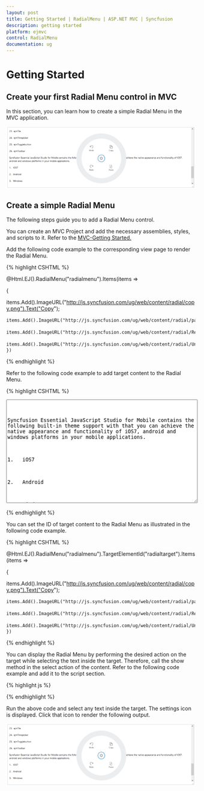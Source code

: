 ```yaml
---
layout: post
title: Getting Started | RadialMenu | ASP.NET MVC | Syncfusion
description: getting started
platform: ejmvc
control: RadialMenu
documentation: ug
---
```


# Getting Started

## Create your first Radial Menu control in MVC

In this section, you can learn how to create a simple Radial Menu in the MVC application.

![](Getting-Started_images/Getting-Started_img1.png)



## Create a simple Radial Menu

The following steps guide you to add a Radial Menu control.

You can create an MVC Project and add the necessary assemblies, styles, and scripts to it. Refer to the [MVC-Getting Started.](http://docs.syncfusion.com/aspnetmvc/radialmenu/getting-started)

Add the following code example to the corresponding view page to render the Radial Menu.



{% highlight CSHTML %}

@Html.EJ().RadialMenu("radialmenu").Items(items =>

{

items.Add().ImageURL("http://js.syncfusion.com/ug/web/content/radial/copy.png").Text("Copy");

    items.Add().ImageURL("http://js.syncfusion.com/ug/web/content/radial/paste.png").Text("Paste");

    items.Add().ImageURL("http://js.syncfusion.com/ug/web/content/radial/Redo.png").Text("Redo");

    items.Add().ImageURL("http://js.syncfusion.com/ug/web/content/radial/Undo.png").Text("Undo"); })

{% endhighlight %}



Refer to the following code example to add target content to the Radial Menu.

{% highlight CSHTML %}



<div id="radialtarget">  

  <textarea id="textarea">



Syncfusion Essential JavaScript Studio for Mobile contains the following built-in theme support with that you can achieve the native appearance and functionality of iOS7, android and windows platforms in your mobile applications.



1.   iOS7



2.   Android



3.   Windows



4.   Flat



By default, the respective render modes are chosen based on the device where the application runs. You can also force and use a particular theme to a control or the whole application that is discussed in later sections. All of the above widgets are highly customizable and also designed with high performance in mind.

	</textarea>

 </div>



<!--Adds Style for Content-->

<style type="text/css" class="cssStyles">

#textarea 
{

	width: 100%;

	height: 270px;

}

</style>  

{% endhighlight %}



You can set the ID of target content to the Radial Menu as illustrated in the following code example. 

{% highlight CSHTML %}

@Html.EJ().RadialMenu("radialmenu").TargetElementId("radialtarget").Items(items =>

{

items.Add().ImageURL("http://js.syncfusion.com/ug/web/content/radial/copy.png").Text("Copy");

    items.Add().ImageURL("http://js.syncfusion.com/ug/web/content/radial/paste.png").Text("Paste");

    items.Add().ImageURL("http://js.syncfusion.com/ug/web/content/radial/Redo.png").Text("Redo");

    items.Add().ImageURL("http://js.syncfusion.com/ug/web/content/radial/Undo.png").Text("Undo"); })

{% endhighlight %}



You can display the Radial Menu by performing the desired action on the target while selecting the text inside the target. Therefore, call the show method in the select action of the content. Refer to the following code example and add it to the script section.

{% highlight js %}

<script type="text/javascript">

	$(function () 
	{

		$("#textarea").select(function (e) 
		{

			$('#radialmenu').ejRadialMenu("show");

		});

	});
	
</script>

{% endhighlight %}



Run the above code and select any text inside the target. The settings icon is displayed. Click that icon to render the following output.

![](Getting-Started_images/Getting-Started_img2.png)



